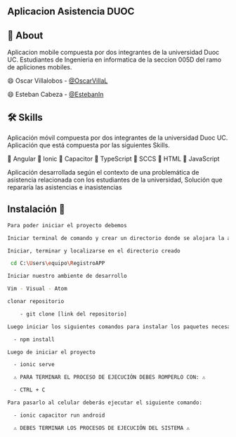 
## Aplicacion Asistencia DUOC
## 🚀 About

Aplicacion mobile compuesta por dos integrantes de la universidad Duoc UC.
Estudiantes de Ingenieria en informatica de la seccion 005D del ramo de apliciones mobiles.

😄 Oscar Villalobos - [@OscarVillaL](https://github.com/OscarVillaL)

😄 Esteban Cabeza - [@EstebanIn](https://github.com/EstebanIn)






## 🛠 Skills

Aplicación móvil compuesta por dos integrantes de la universidad Duoc UC. Aplicación que 
está compuesta por las siguientes Skills.

🧠 Angular
🧠 Ionic
🧠 Capacitor
🧠 TypeScript
🧠 SCCS
🧠 HTML
🧠 JavaScript

Aplicación desarrollada según el contexto de una problemática de asistencia relacionada
con los estudiantes de la universidad, Solución que repararía las asistencias e inasistencias






## Instalación 👋

```bash
Para poder iniciar el proyecto debemos

Iniciar terminal de comando y crear un directorio donde se alojara la aplicación

Iniciar, terminar y localizarse en el directorio creado

 cd C:\Users\equipo\RegistroAPP

Iniciar nuestro ambiente de desarrollo

Vim - Visual - Atom

clonar repositorio

    - git clone [link del repositorio]

Luego iniciar los siguientes comandos para instalar los paquetes necesarios para su ejecución

  - npm install

Luego de iniciar el proyecto

  - ionic serve 

  ⚠️ PARA TERMINAR EL PROCESO DE EJECUCIÓN DEBES ROMPERLO CON: ⚠️

  - CTRL + C

Para pasarlo al celular deberás ejecutar el siguiente comando:

  - ionic capacitor run android 

  ⚠️ DEBES TERMINAR LOS PROCESOS DE EJECUCIÓN DEL SISTEMA ⚠️

```
